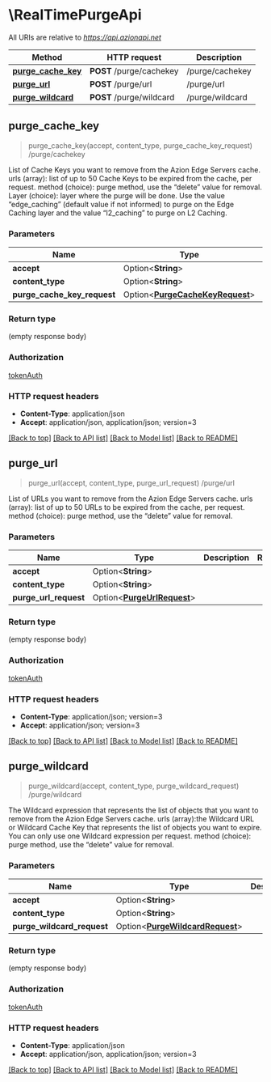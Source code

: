 # \RealTimePurgeApi

All URIs are relative to *https://api.azionapi.net*

Method | HTTP request | Description
------------- | ------------- | -------------
[**purge_cache_key**](RealTimePurgeApi.md#purge_cache_key) | **POST** /purge/cachekey | /purge/cachekey
[**purge_url**](RealTimePurgeApi.md#purge_url) | **POST** /purge/url | /purge/url
[**purge_wildcard**](RealTimePurgeApi.md#purge_wildcard) | **POST** /purge/wildcard | /purge/wildcard



## purge_cache_key

> purge_cache_key(accept, content_type, purge_cache_key_request)
/purge/cachekey

List of Cache Keys you want to remove from the Azion Edge Servers cache. urls (array): list of up to 50 Cache Keys to be expired from the cache, per request. method (choice): purge method, use the “delete” value for removal. Layer (choice): layer where the purge will be done. Use the value “edge_caching” (default value if not informed) to purge on the Edge Caching layer and the value “l2_caching” to purge on L2 Caching.

### Parameters


Name | Type | Description  | Required | Notes
------------- | ------------- | ------------- | ------------- | -------------
**accept** | Option<**String**> |  |  |
**content_type** | Option<**String**> |  |  |
**purge_cache_key_request** | Option<[**PurgeCacheKeyRequest**](PurgeCacheKeyRequest.md)> |  |  |

### Return type

 (empty response body)

### Authorization

[tokenAuth](../README.md#tokenAuth)

### HTTP request headers

- **Content-Type**: application/json
- **Accept**: application/json, application/json; version=3

[[Back to top]](#) [[Back to API list]](../README.md#documentation-for-api-endpoints) [[Back to Model list]](../README.md#documentation-for-models) [[Back to README]](../README.md)


## purge_url

> purge_url(accept, content_type, purge_url_request)
/purge/url

List of URLs you want to remove from the Azion Edge Servers cache. urls (array): list of up to 50 URLs to be expired from the cache, per request. method (choice): purge method, use the “delete” value for removal.

### Parameters


Name | Type | Description  | Required | Notes
------------- | ------------- | ------------- | ------------- | -------------
**accept** | Option<**String**> |  |  |
**content_type** | Option<**String**> |  |  |
**purge_url_request** | Option<[**PurgeUrlRequest**](PurgeUrlRequest.md)> |  |  |

### Return type

 (empty response body)

### Authorization

[tokenAuth](../README.md#tokenAuth)

### HTTP request headers

- **Content-Type**: application/json; version=3
- **Accept**: application/json; version=3

[[Back to top]](#) [[Back to API list]](../README.md#documentation-for-api-endpoints) [[Back to Model list]](../README.md#documentation-for-models) [[Back to README]](../README.md)


## purge_wildcard

> purge_wildcard(accept, content_type, purge_wildcard_request)
/purge/wildcard

The Wildcard expression that represents the list of objects that you want to remove from the Azion Edge Servers cache. urls (array):the Wildcard URL or Wildcard Cache Key that represents the list of objects you want to expire. You can only use one Wildcard expression per request. method (choice): purge method, use the “delete” value for removal.

### Parameters


Name | Type | Description  | Required | Notes
------------- | ------------- | ------------- | ------------- | -------------
**accept** | Option<**String**> |  |  |
**content_type** | Option<**String**> |  |  |
**purge_wildcard_request** | Option<[**PurgeWildcardRequest**](PurgeWildcardRequest.md)> |  |  |

### Return type

 (empty response body)

### Authorization

[tokenAuth](../README.md#tokenAuth)

### HTTP request headers

- **Content-Type**: application/json
- **Accept**: application/json, application/json; version=3

[[Back to top]](#) [[Back to API list]](../README.md#documentation-for-api-endpoints) [[Back to Model list]](../README.md#documentation-for-models) [[Back to README]](../README.md)

